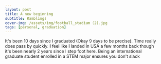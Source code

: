 ```yaml
---
layout: post
title: A new beginning
subtitle: Ramblings
cover-img: /assets/img/football_stadium (2).jpg
tags: [personal, graduation]
---
```


It's been 10 days since I graduated (Okay 9 days to be precise). Time really does pass by quickly. I feel like I landed in USA a few months back though it's been nearly 2 years since I step foot here. Being an international graduate student enrolled in a STEM major ensures you don't slack 
